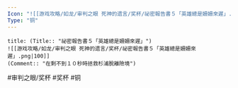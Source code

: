 ```yaml
---
Icon: "![[游戏攻略/如龙/审判之眼 死神的遗言/奖杯/祕密報告書５「英雄總是姍姍來遲」.png|30]]"
Type: "铜"
---
```

```ad-common-bronze-trophy
title: (Title:: "祕密報告書５「英雄總是姍姍來遲」")
![[游戏攻略/如龙/审判之眼 死神的遗言/奖杯/祕密報告書５「英雄總是姍姍來遲」.png|100]]
(Comment:: "在剩不到１０秒時拯救杉浦脫離險境")
```

#审判之眼/奖杯 #奖杯 #铜
